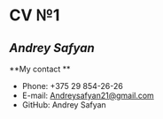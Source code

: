 # CV №1
## *Andrey Safyan*
**My contact **
- Phone: +375 29 854-26-26
- E-mail: Andreysafyan21@gmail.com
- GitHub: Andrey Safyan

